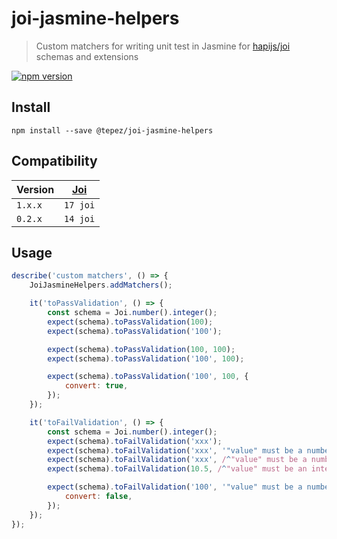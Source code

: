 # joi-jasmine-helpers
> Custom matchers for writing unit test in Jasmine for [hapijs/joi](https://github.com/hapijs/joi) schemas and extensions

[![npm version](https://badge.fury.io/js/%40tepez%2Fjoi-jasmine-helpers.svg)](https://badge.fury.io/js/%40tepez%2Fjoi-jasmine-helpers)

## Install

```
npm install --save @tepez/joi-jasmine-helpers
```

## Compatibility

| Version |  [Joi](https://github.com/sideway/joi) |
| ------- |  ------------------------------------- |
| `1.x.x`  |  `17 joi`                             |
| `0.2.x`  |  `14 joi`                             |

## Usage

```js
describe('custom matchers', () => {
    JoiJasmineHelpers.addMatchers();

    it('toPassValidation', () => {
        const schema = Joi.number().integer();
        expect(schema).toPassValidation(100);
        expect(schema).toPassValidation('100');

        expect(schema).toPassValidation(100, 100);
        expect(schema).toPassValidation('100', 100);

        expect(schema).toPassValidation('100', 100, {
            convert: true,
        });
    });

    it('toFailValidation', () => {
        const schema = Joi.number().integer();
        expect(schema).toFailValidation('xxx');
        expect(schema).toFailValidation('xxx', '"value" must be a number');
        expect(schema).toFailValidation('xxx', /^"value" must be a number$/);
        expect(schema).toFailValidation(10.5, /^"value" must be an integer$/);

        expect(schema).toFailValidation('100', '"value" must be a number', {
            convert: false,
        });
    });
});
```
